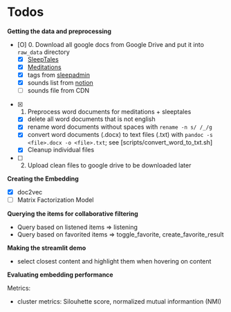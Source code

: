 # Todos

**Getting the data and preprocessing**

- [O] 0. Download all google docs from Google Drive and put it into `raw_data` directory
	- [X] [SleepTales](https://drive.google.com/drive/folders/1qdk0Su_vD7hXMlK44wG3p2-EPpb53K8j)
	- [X] [Meditations](https://drive.google.com/drive/folders/1caTUsbK7GBT5-ec4hNX7GL9dnxJNh7se?q=type:document%20parent:1caTUsbK7GBT5-ec4hNX7GL9dnxJNh7se)
	- [X] tags from [sleepadmin](https://sleepadmin.ipnos.com/database)
	- [X] sounds list from [notion](https://www.notion.so/ipnos/3c130430a27048578933d92bfca60113?v=aec2fc5f4bbc4b6b85da7a28d22237bf&pvs=4)
	- [ ] sounds file from CDN
- [X] 1. Preprocess word documents for meditations + sleeptales
	- [X] delete all word documents that is not english
	- [X] rename word documents without spaces with `rename -n s/ /_/g`
	- [X] convert word documents (.docx) to text files (.txt) with `pandoc -s <file>.docx -o <file>.txt`; see [scripts/convert_word_to_txt.sh]
	- [X] Cleanup individual files
- [ ] 2. Upload clean files to google drive to be downloaded later

**Creating the Embedding**

- [X] doc2vec
- [ ] Matrix Factorization Model

**Querying the items for collaborative filtering**

- Query based on listened items => listening
- Query based on favorited items => toggle_favorite, create_favorite_result

**Making the streamlit demo**

- select closest content and highlight them when hovering on content



**Evaluating embedding performance**

Metrics:
- cluster metrics: Silouhette score, normalized mutual informantion (NMI)
